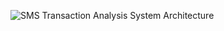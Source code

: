 ![SMS Transaction Analysis System Architecture](https://github.com/user-attachments/assets/6536aa84-a040-4eee-ba2e-f66a95b490ce)
